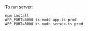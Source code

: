 To run server:
```
npm install
APP_PORT=3000 ts-node app.ts prod
APP_PORT=3000 ts-node server.ts prod
```
